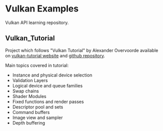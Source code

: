 # Vulkan Examples
Vulkan API learning repository. 

## Vulkan_Tutorial
Project which follows "Vulkan Tutorial" by Alexander Overvoorde available on [vulkan-tutorial website](https://vulkan-tutorial.com/) and [github repository](https://github.com/Overv/VulkanTutorial).

Main topics covered in tutorial:
  * Instance and physical device selection
  * Validation Layers
  * Logical device and queue families
  * Swap chains
  * Shader Modules 
  * Fixed functions and render passes
  * Descriptor pool and sets
  * Command buffers
  * Image view and sampler
  * Depth buffering 
